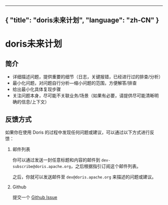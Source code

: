 
---
{ "title": "doris未来计划", "language": "zh-CN" }
---

<!--
Licensed to the Apache Software Foundation (ASF) under one
or more contributor license agreements.  See the NOTICE file
distributed with this work for additional information
regarding copyright ownership.  The ASF licenses this file
to you under the Apache License, Version 2.0 (the
"License"); you may not use this file except in compliance
with the License.  You may obtain a copy of the License at

  http://www.apache.org/licenses/LICENSE-2.0

Unless required by applicable law or agreed to in writing,
software distributed under the License is distributed on an
"AS IS" BASIS, WITHOUT WARRANTIES OR CONDITIONS OF ANY
KIND, either express or implied.  See the License for the
specific language governing permissions and limitations
under the License.
-->

# doris未来计划

## 简介

- 详细描述问题，提供重要的细节（日志，关键报错，已经进行过的排查/分析）
- 最小化问题，对问题自行分析—缩小问题的范围，方便解答/排查
- 给出最小化具体复现步骤
- 关注问题本身，尽可能不关联业务/场景（如果有必要，请提供尽可能清晰明确的信息/上下文）

## 反馈方式

如果你在使用 Doris 的过程中发现任何问题或建议，可以通过以下方式进行反馈：

1. 邮件列表

   你可以通过发送一封任意标题和内容的邮件到 `dev-subscribe@doris.apache.org`，之后根据指引订阅这个邮件列表。

   之后，你就可以发送邮件至 `dev@doris.apache.org` 来描述的问题或建议。

2. Github

   提交一个 [Github Issue](https://github.com/apache/doris/issues/new/choose)
